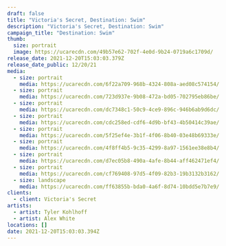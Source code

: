 ```yaml
---
draft: false
title: "Victoria's Secret, Destination: Swim"
description: "Victoria's Secret, Destination: Swim"
campaign_title: "Destination: Swim"
thumb:
  size: portrait
  image: https://ucarecdn.com/49b57e62-702f-4e0d-9b24-0719a6c1709d/
release_date: 2021-12-20T15:03:03.379Z
release_date_public: 12/20/21
media:
  - size: portrait
    media: https://ucarecdn.com/6f22a709-968b-4324-808a-aed08c574154/
  - size: portrait
    media: https://ucarecdn.com/723d937e-9b08-472a-bd05-702795eb86be/
  - size: portrait
    media: https://ucarecdn.com/dc7348c1-50c9-4ce9-896c-946b6ab9d6dc/
  - size: portrait
    media: https://ucarecdn.com/cdc258ed-cdf6-4d9b-bf43-4b50414c39ae/
  - size: portrait
    media: https://ucarecdn.com/5f25ef4e-3b1f-4f06-8b40-03e48b69333e/
  - size: portrait
    media: https://ucarecdn.com/4f8ff4b5-9c35-4299-8a97-1561ee38e8b4/
  - size: portrait
    media: https://ucarecdn.com/d7ec05b8-490a-4afe-8b44-aff462471ef4/
  - size: portrait
    media: https://ucarecdn.com/cf769408-97d5-4f09-82b3-19b3132b3162/
  - size: landscape
    media: https://ucarecdn.com/ff63855b-bda0-4a6f-8d74-10bdd5e7b7e9/
clients:
  - client: Victoria's Secret
artists:
  - artist: Tyler Kohlhoff
  - artist: Alex White
locations: []
date: 2021-12-20T15:03:03.394Z
---
```

